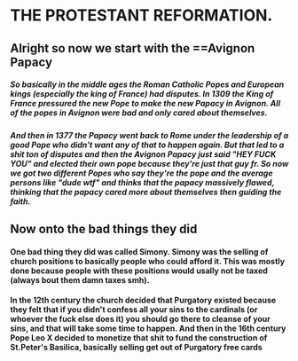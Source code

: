 # THE PROTESTANT REFORMATION.  


## **Alright so now we start with the ==Avignon Papacy**
##### So basically in the middle ages the Roman Catholic Popes and European kings (especially the king of France) had disputes. In 1309 the King of France pressured the new Pope to make the new Papacy in Avignon. All of the popes in Avignon were bad and only cared about themselves.

##### And then in 1377 the Papacy went back to Rome under the leadership of a good Pope who didn't want any of that to happen again. But that led to a shit ton of disputes and then the Avignon Papacy just said "HEY FUCK YOU" and elected their own pope because they're just that guy fr. So now we got two different Popes who say they're the pope and the average persons like "dude wtf" and thinks that the papacy massively flawed, thinking that the papacy cared more about themselves then guiding the faith.

## **Now onto the bad things they did**

#### One bad thing they did was called Simony. Simony was the selling of church positions to basically people who could afford it. This was mostly done because people with these positions would usally not be taxed (always bout them damn taxes smh).

#### In the 12th century the church decided that Purgatory existed because they felt that if you didn't confess all your sins to the cardinals (or whoever the fuck else does it) you should go there to cleanse of your sins, and that will take some time to happen. And then in the 16th century Pope Leo X decided to monetize that shit to fund the construction of St.Peter's Basilica, basically selling get out of Purgatory free cards 